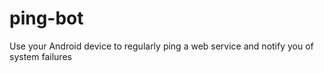 # ping-bot
Use your Android device to regularly ping a web service and notify you of system failures

